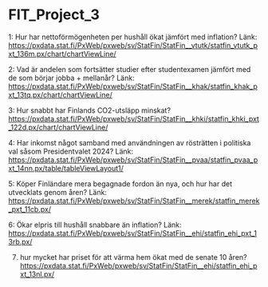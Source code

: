 # FIT_Project_3

1: Hur har nettoförmögenheten per hushåll ökat jämfört med inflation?
Länk: https://pxdata.stat.fi/PxWeb/pxweb/sv/StatFin/StatFin__vtutk/statfin_vtutk_pxt_136m.px/chart/chartViewLine/

2: Vad är andelen som fortsätter studier efter studentexamen jämfört med de som börjar jobba + mellanår?
Länk: https://pxdata.stat.fi/PxWeb/pxweb/sv/StatFin/StatFin__khak/statfin_khak_pxt_13tq.px/chart/chartViewLine/

3: Hur snabbt har Finlands CO2-utsläpp minskat?
https://pxdata.stat.fi/PxWeb/pxweb/sv/StatFin/StatFin__khki/statfin_khki_pxt_122d.px/chart/chartViewLine/

4: Har inkomst något samband med användningen av rösträtten i politiska val såsom Presidentvalet 2024?
Länk: https://pxdata.stat.fi/PxWeb/pxweb/sv/StatFin/StatFin__pvaa/statfin_pvaa_pxt_14nn.px/table/tableViewLayout1/

5: Köper Finländare mera begagnade fordon än nya, och hur har det utvecklats genom åren?
Länk: https://pxdata.stat.fi/PxWeb/pxweb/sv/StatFin/StatFin__merek/statfin_merek_pxt_11cb.px/

6: Ökar elpris till hushåll snabbare än inflation?
Länk: https://pxdata.stat.fi/PxWeb/pxweb/sv/StatFin/StatFin__ehi/statfin_ehi_pxt_13rb.px/

7. hur mycket har priset för att värma hem ökat med de senate 10 åren?
https://pxdata.stat.fi/PxWeb/pxweb/sv/StatFin/StatFin__ehi/statfin_ehi_pxt_13nl.px/

